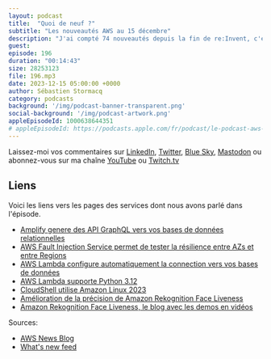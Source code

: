```yaml
---
layout: podcast
title:  "Quoi de neuf ?"
subtitle: "Les nouveautés AWS au 15 décembre"
description: "J'ai compté 74 nouveautés depuis la fin de re:Invent, c'est moins de la moitié du rythme des semaines avant la conférence. Dans cet épisode, je vais parler d'une nouvelle possibilité offerte par Amplify, je vais aussi parler de Lambda, de Fault Injection Simulator, ce service qui permet de simuler des pannes dans vos applications, et puis deux nouveautés côté CloudShell et Rekognition Face Liveness detection."
guest:
episode: 196
duration: "00:14:43" 
size: 28253123
file: 196.mp3
date: 2023-12-15 05:00:00 +0000
author: Sébastien Stormacq
category: podcasts
background: '/img/podcast-banner-transparent.png'
social-background: '/img/podcast-artwork.png'
appleEpisodeId: 1000638644351
# appleEpisodeId: https://podcasts.apple.com/fr/podcast/le-podcast-aws-en-français/id1452118442
---
```


Laissez-moi vos commentaires sur [LinkedIn](https://www.linkedin.com/in/sebastienstormacq/), [Twitter](https://twitter.com/sebsto), [Blue Sky](https://bsky.app/profile/sebsto.bsky.social), [Mastodon](https://awscommunity.social/@sebsto) ou abonnez-vous sur ma chaîne [YouTube](https://www.youtube.com/sebsto) ou [Twitch.tv](https://www.twitch.tv/sebAWS)

## Liens

Voici les liens vers les pages des services dont nous avons parlé dans l'épisode.

- [Amplify genere des API GraphQL vers vos bases de données relationnelles](https://aws.amazon.com/blogs/aws/new-for-aws-amplify-query-mysql-and-postgresql-database-for-aws-cdk/)
- [AWS Fault Injection Service permet de tester la résilience entre AZs et entre Regions](https://aws.amazon.com/blogs/aws/use-aws-fault-injection-service-to-demonstrate-multi-region-and-multi-az-application-resilience/)
- [AWS Lambda configure automatiquement la connection vers vos bases de données](https://aws.amazon.com/about-aws/whats-new/2023/12/aws-lambda-connectivity-rds-proxy-console/)
- [AWS Lambda supporte Python 3.12](https://aws.amazon.com/about-aws/whats-new/2023/12/aws-lambda-support-python-3-12/)
- [CloudShell utilise Amazon Linux 2023](https://aws.amazon.com/about-aws/whats-new/2023/12/aws-cloudshell-migrated-al2023/)
- [Amélioration de la précision de Amazon Rekognition Face Liveness](https://aws.amazon.com/about-aws/whats-new/2023/12/amazon-rekognition-face-liveness-accuracy-user-experience/)
- [Amazon Rekognition Face Liveness, le blog avec les demos en vidéos](https://aws.amazon.com/blogs/machine-learning/detect-real-and-live-users-and-deter-bad-actors-using-amazon-rekognition-face-liveness/)

Sources: 

- [AWS News Blog](https://aws.amazon.com/blogs/aws/)
- [What's new feed](https://aws.amazon.com/about-aws/whats-new/2023/)
